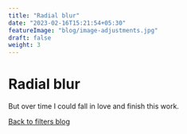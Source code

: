 ```yaml
---
title: "Radial blur"
date: "2023-02-16T15:21:54+05:30"
featureImage: "blog/image-adjustments.jpg"
draft: false
weight: 3
---
```


# Radial blur

But over time I could fall in love and finish this work.

[Back to filters blog](/blog/filters)
